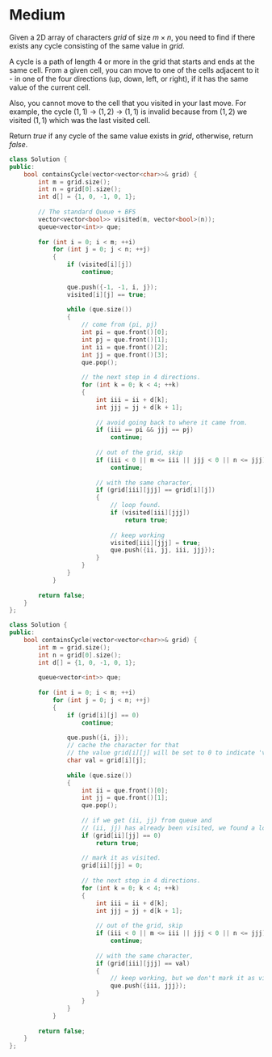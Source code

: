 # Medium

Given a 2D array of characters $grid$ of size $m \times n$, you need to find if there exists any cycle consisting of the same value in $grid$.

A cycle is a path of length 4 or more in the grid that starts and ends at the same cell. From a given cell, you can move to one of the cells adjacent to it - in one of the four directions (up, down, left, or right), if it has the same value of the current cell.

Also, you cannot move to the cell that you visited in your last move. For example, the cycle ($1, 1$) -> ($1, 2$) -> ($1, 1$) is invalid because from ($1, 2$) we visited ($1, 1$) which was the last visited cell.

Return $true$ if any cycle of the same value exists in $grid$, otherwise, return $false$.

```cpp
class Solution {
public:
    bool containsCycle(vector<vector<char>>& grid) {
        int m = grid.size();
        int n = grid[0].size();
        int d[] = {1, 0, -1, 0, 1};
        
        // The standard Queue + BFS
        vector<vector<bool>> visited(m, vector<bool>(n));
        queue<vector<int>> que;
        
        for (int i = 0; i < m; ++i)
            for (int j = 0; j < n; ++j)
            {
                if (visited[i][j])
                    continue;
                
                que.push({-1, -1, i, j});
                visited[i][j] == true;
                
                while (que.size())
                {
                    // come from (pi, pj)
                    int pi = que.front()[0];
                    int pj = que.front()[1];
                    int ii = que.front()[2];
                    int jj = que.front()[3];
                    que.pop();
                    
                    // the next step in 4 directions.
                    for (int k = 0; k < 4; ++k)
                    {
                        int iii = ii + d[k];
                        int jjj = jj + d[k + 1];
                        
                        // avoid going back to where it came from.
                        if (iii == pi && jjj == pj)
                            continue;
                        
                        // out of the grid, skip
                        if (iii < 0 || m <= iii || jjj < 0 || n <= jjj)
                            continue;
                        
                        // with the same character, 
                        if (grid[iii][jjj] == grid[i][j])
                        {
                            // loop found.
                            if (visited[iii][jjj])
                                return true;
                            
                            // keep working
                            visited[iii][jjj] = true;
                            que.push({ii, jj, iii, jjj});
                        }
                    }
                }
            }
        
        return false;
    }
};
```

```cpp
class Solution {
public:
    bool containsCycle(vector<vector<char>>& grid) {
        int m = grid.size();
        int n = grid[0].size();
        int d[] = {1, 0, -1, 0, 1};
        
        queue<vector<int>> que;
        
        for (int i = 0; i < m; ++i)
            for (int j = 0; j < n; ++j)
            {
                if (grid[i][j] == 0)
                    continue;
                
                que.push({i, j});
                // cache the character for that 
                // the value grid[i][j] will be set to 0 to indicate 'visited'
                char val = grid[i][j];
                
                while (que.size())
                {
                    int ii = que.front()[0];
                    int jj = que.front()[1];
                    que.pop();
                    
                    // if we get (ii, jj) from queue and 
                    // (ii, jj) has already been visited, we found a loop.
                    if (grid[ii][jj] == 0)
                        return true;
                    
                    // mark it as visited.
                    grid[ii][jj] = 0;
                    
                    // the next step in 4 directions.
                    for (int k = 0; k < 4; ++k)
                    {
                        int iii = ii + d[k];
                        int jjj = jj + d[k + 1];
                        
                        // out of the grid, skip
                        if (iii < 0 || m <= iii || jjj < 0 || n <= jjj)
                            continue;
                        
                        // with the same character, 
                        if (grid[iii][jjj] == val)
                        {
                            // keep working, but we don't mark it as visited here.
                            que.push({iii, jjj});
                        }
                    }
                }
            }
        
        return false;
    }
};
```
